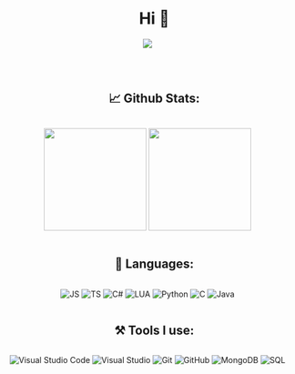 <div id="user-content-toc">
  <ul align="center">
    <summary><h1>Hi 👋</h1></summary>
  </ul>
</div>

<div align="center">  
  
  ![](https://komarev.com/ghpvc/?username=Yo-Karma&style=for-the-badge&color=grey)
  
</div>

<br>

<div id="user-content-toc">
  <ul align="center">
    <summary><h2 style="display: inline-block">📈 Github Stats:</h2></summary>
  </ul>
</div>

<p align="center">
  <a target="_blank">
    <img height="180em" src="https://github-stats-yo-karmas-projects.vercel.app/api?username=Yo-Karma&show_icons=true&include_all_commits=true&count_private=true&theme=dracula"/>
    <img height="180em" src="https://github-stats-yo-karmas-projects.vercel.app/api/top-langs/?username=Yo-Karma&layout=compact&theme=dracula&hide=RTF,LUA"/>
  </a>
</p>

<div id="user-content-toc">
  <ul align="center">
    <summary><h2 style="display: inline-block">📄 Languages:</h2></summary>
  </ul>
</div>

<p align="center">
  <a>
    <a target="_blank"><img alt="JS" src="https://img.shields.io/badge/Javascript-%2312100E.svg?logo=javascript&style=for-the-badge"/></a>
    <a target="_blank"><img alt="TS" src="https://img.shields.io/badge/Typescript-%2312100E.svg?logo=typescript&style=for-the-badge"/></a>
    <a target="_blank"><img alt="C#" src="https://img.shields.io/badge/CSharp-%2312100E.svg?logo=csharp&style=for-the-badge"/></a>
    <a target="_blank"><img alt="LUA" src="https://img.shields.io/badge/LUA-%2312100E.svg?logo=lua&style=for-the-badge"/></a>
    <a target="_blank"><img alt="Python" src="https://img.shields.io/badge/Python-%2312100E.svg?logo=python&style=for-the-badge"/></a> 
    <a target="_blank"><img alt="C" src="https://img.shields.io/badge/C-%2312100E.svg?logo=c&style=for-the-badge"/></a> 
    <a target="_blank"><img alt="Java" src="https://img.shields.io/badge/Java-%2312100E.svg?logo=java&style=for-the-badge"/></a> 
  </a>
</p>


<div id="user-content-toc">
  <ul align="center">
    <summary><h2 style="display: inline-block">⚒ Tools I use:</h2></summary>
  </ul>
</div>

<p align="center">
  <a>
    <a target="_blank"><img alt="Visual Studio Code" src="https://img.shields.io/badge/Visual%20Studio%20Code-%2312100E.svg?logo=visual-studio-code&style=for-the-badge&logoColor=blue"/></a> 
    <a target="_blank"><img alt="Visual Studio" src="https://img.shields.io/badge/Visual%20Studio-%2312100E.svg?logo=visual-studio&style=for-the-badge&logoColor=purple"/></a> 
    <a target="_blank"><img alt="Git" src="https://img.shields.io/badge/Git-%2312100E.svg?logo=git&style=for-the-badge"/></a> 
    <a target="_blank"><img alt="GitHub" src="https://img.shields.io/badge/GitHub-black?logo=GitHub&style=for-the-badge"/></a> 
    <a target="_blank"><img alt="MongoDB" src="https://img.shields.io/badge/MongoDB-%2312100E.svg?logo=mongodb&style=for-the-badge"/></a>
    <a target="_blank"><img alt="SQL" src="https://img.shields.io/badge/SQL-%2312100E.svg?logo=mysql&style=for-the-badge"/></a>
  </a>
</p>

